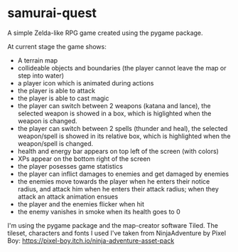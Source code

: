 # samurai-quest
A simple Zelda-like RPG game created using the pygame package.

At current stage the game shows:
- A terrain map
- collideable objects and boundaries (the player cannot leave the map or step into water)
- a player icon which is animated during actions
- the player is able to attack
- the player is able to cast magic
- the player can switch between 2 weapons (katana and lance), the selected weapon is showed in a box, which is higlighted when the weapon is changed.
- the player can switch between 2 spells (thunder and heal), the selected weapon/spell is showed in its relative box, which is highlighted when the weapon/spell is changed.
- health and energy bar appears on top left of the screen (with colors)
- XPs appear on the bottom right of the screen
- the player posesses game statistics
- the player can inflict damages to enemies and get damaged by enemies
- the enemies move towards the player when he enters their notice radius, and attack him when he enters their attack radius; when they attack an attack animation ensues
- the player and the enemies flicker when hit
- the enemy vanishes in smoke when its health goes to 0

I'm using the pygame package and the map-creator software Tiled. The tileset, characters and fonts I used I've taken from NinjaAdventure by Pixel Boy: https://pixel-boy.itch.io/ninja-adventure-asset-pack